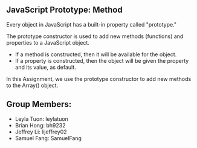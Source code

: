 ## JavaScript Prototype: Method ##
Every object in JavaScript has a built-in property called "prototype." 

The prototype constructor is used to add new methods (functions) and properties to a JavaScript object. 
- If a method is constructed, then it will be available for the object. 
- If a property is constructed, then the object will be given the property and its value, as default.

In this Assignment, we use the prototype constructor to add new methods to the Array() object.

## Group Members:
- Leyla Tuon: leylatuon
- Brian Hong: bh9232
- Jeffrey Li: lijeffrey02
- Samuel Fang: SamuelFang
